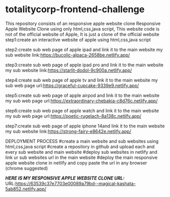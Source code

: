 # totalitycorp-frontend-challenge
This repository consists of an responsive apple website clone 
Responsive Apple Website Clone using only html,css,java script, This website code is not of the official website of Apple, It is just a clone of the official website
step1:create an interactive website of apple using html,css,java script


step2:create sub web page of apple ipad and link it to the main website
my sub website link:https://bucolic-alpaca-2658be.netlify.app/




step3:create sub web page of apple ipad pro and link it to the main website
my sub website link:https://starlit-dodol-9c900a.netlify.app/


step4:create sub web page of apple tv and link it to the main website
my sub web page url:https://graceful-cupcake-9339e9.netlify.app/


step5:create sub web page of apple airpod and link it to the main website
my sub web page url:https://extraordinary-chebakia-c8d76c.netlify.app/


step6:create sub web page of apple watch and link it to the main website
my sub web page url:https://poetic-rugelach-8a138c.netlify.app/


step7:create sub web page of apple iphone 14and link it to the main website
my sub website link:https://strong-fairy-e8642e.netlify.app/

DEPLOYMENT PROCESS
#create a main website and sub websites using html,css,java script
#create a repository in github and upload each and every sub website and main website
#deploy sub websites in netlify and link ur sub websites url in the main website
#deploy the main responsive apple website clone in netlify and copy paste the url in any browser (chrome suggested)

*****HERE IS MY RESPONSIVE APPLE WEBSITE CLONE URL:*****
URL:https://63539c37e7703e00089a79bd--magical-kashata-5ab852.netlify.app/
